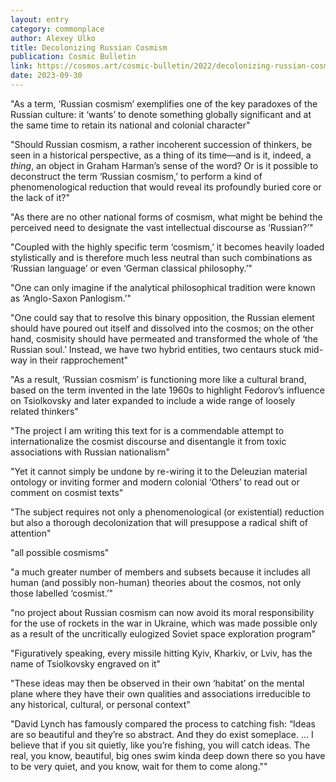 ```yaml
---
layout: entry
category: commonplace
author: Alexey Ulko
title: Decolonizing Russian Cosmism
publication: Cosmic Bulletin
link: https://cosmos.art/cosmic-bulletin/2022/decolonizing-russian-cosmism
date: 2023-09-30
---
```


"As a term, ‘Russian cosmism’ exemplifies one of the key paradoxes of the Russian culture: it ‘wants’ to denote something globally significant and at the same time to retain its national and colonial character"

"Should Russian cosmism, a rather incoherent succession of thinkers, be seen in a historical perspective, as a thing of its time—and is it, indeed, a *thing*, an object in Graham Harman’s sense of the word? Or is it possible to deconstruct the term ‘Russian cosmism,’ to perform a kind of phenomenological reduction that would reveal its profoundly buried core or the lack of it?"

"As there are no other national forms of cosmism, what might be behind the perceived need to designate the vast intellectual discourse as ‘Russian?’"

"Coupled with the highly specific term ‘cosmism,’ it becomes heavily loaded stylistically and is therefore much less neutral than such combinations as ‘Russian language’ or even ‘German classical philosophy.’"

"One can only imagine if the analytical philosophical tradition were known as ‘Anglo-Saxon Panlogism.’"

"One could say that to resolve this binary opposition, the Russian element should have poured out itself and dissolved into the cosmos; on the other hand, cosmisity should have permeated and transformed the whole of ‘the Russian soul.’ Instead, we have two hybrid entities, two centaurs stuck mid-way in their rapprochement"

"As a result, ‘Russian cosmism’ is functioning more like a cultural brand, based on the term invented in the late 1960s to highlight Fedorov’s influence on Tsiolkovsky and later expanded to include a wide range of loosely related thinkers"

"The project I am writing this text for is a commendable attempt to internationalize the cosmist discourse and disentangle it from toxic associations with Russian nationalism"

"Yet it cannot simply be undone by re-wiring it to the Deleuzian material ontology or inviting former and modern colonial ‘Others’ to read out or comment on cosmist texts"

"The subject requires not only a phenomenological (or existential) reduction but also a thorough decolonization that will presuppose a radical shift of attention"

"all possible cosmisms"

"a much greater number of members and subsets because it includes all human (and possibly non-human) theories about the cosmos, not only those labelled ‘cosmist.’"

"no project about Russian cosmism can now avoid its moral responsibility for the use of rockets in the war in Ukraine, which was made possible only as a result of the uncritically eulogized Soviet space exploration program"

"Figuratively speaking, every missile hitting Kyiv, Kharkiv, or Lviv, has the name of Tsiolkovsky engraved on it"

"These ideas may then be observed in their own ‘habitat’ on the mental plane where they have their own qualities and associations irreducible to any historical, cultural, or personal context"

"David Lynch has famously compared the process to catching fish: “Ideas are so beautiful and they’re so abstract. And they do exist someplace. … I believe that if you sit quietly, like you’re fishing, you will catch ideas. The real, you know, beautiful, big ones swim kinda deep down there so you have to be very quiet, and you know, wait for them to come along.""
